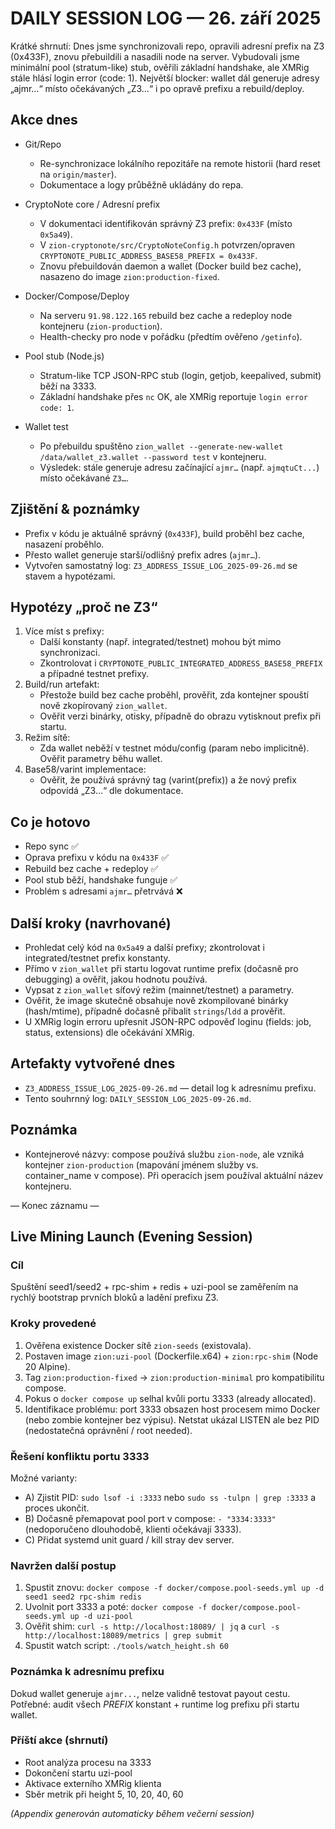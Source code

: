 # DAILY SESSION LOG — 26. září 2025

Krátké shrnutí: Dnes jsme synchronizovali repo, opravili adresní prefix na Z3 (0x433F), znovu přebuildili a nasadili node na server. Vybudovali jsme minimální pool (stratum-like) stub, ověřili základní handshake, ale XMRig stále hlásí login error (code: 1). Největší blocker: wallet dál generuje adresy „ajmr…“ místo očekávaných „Z3…“ i po opravě prefixu a rebuild/deploy.

## Akce dnes

- Git/Repo
  - Re-synchronizace lokálního repozitáře na remote historii (hard reset na `origin/master`).
  - Dokumentace a logy průběžně ukládány do repa.

- CryptoNote core / Adresní prefix
  - V dokumentaci identifikován správný Z3 prefix: `0x433F` (místo `0x5a49`).
  - V `zion-cryptonote/src/CryptoNoteConfig.h` potvrzen/opraven `CRYPTONOTE_PUBLIC_ADDRESS_BASE58_PREFIX = 0x433F`.
  - Znovu přebuildován daemon a wallet (Docker build bez cache), nasazeno do image `zion:production-fixed`.

- Docker/Compose/Deploy
  - Na serveru `91.98.122.165` rebuild bez cache a redeploy node kontejneru (`zion-production`).
  - Health-checky pro node v pořádku (předtím ověřeno `/getinfo`).

- Pool stub (Node.js)
  - Stratum-like TCP JSON-RPC stub (login, getjob, keepalived, submit) běží na 3333.
  - Základní handshake přes `nc` OK, ale XMRig reportuje `login error code: 1`.

- Wallet test
  - Po přebuildu spuštěno `zion_wallet --generate-new-wallet /data/wallet_z3.wallet --password test` v kontejneru.
  - Výsledek: stále generuje adresu začínající `ajmr…` (např. `ajmqtuCt...`) místo očekávané `Z3…`.

## Zjištění & poznámky

- Prefix v kódu je aktuálně správný (`0x433F`), build proběhl bez cache, nasazení proběhlo.
- Přesto wallet generuje starší/odlišný prefix adres (`ajmr…`).
- Vytvořen samostatný log: `Z3_ADDRESS_ISSUE_LOG_2025-09-26.md` se stavem a hypotézami.

## Hypotézy „proč ne Z3“

1. Více míst s prefixy:
   - Další konstanty (např. integrated/testnet) mohou být mimo synchronizaci.
   - Zkontrolovat i `CRYPTONOTE_PUBLIC_INTEGRATED_ADDRESS_BASE58_PREFIX` a případné testnet prefixy.
2. Build/run artefakt:
   - Přestože build bez cache proběhl, prověřit, zda kontejner spouští nově zkopírovaný `zion_wallet`.
   - Ověřit verzi binárky, otisky, případně do obrazu vytisknout prefix při startu.
3. Režim sítě:
   - Zda wallet neběží v testnet módu/config (param nebo implicitně). Ověřit parametry běhu wallet.
4. Base58/varint implementace:
   - Ověřit, že používá správný tag (varint(prefix)) a že nový prefix odpovídá „Z3…“ dle dokumentace.

## Co je hotovo

- Repo sync ✅
- Oprava prefixu v kódu na `0x433F` ✅
- Rebuild bez cache + redeploy ✅
- Pool stub běží, handshake funguje ✅
- Problém s adresami `ajmr…` přetrvává ❌

## Další kroky (navrhované)

- Prohledat celý kód na `0x5a49` a další prefixy; zkontrolovat i integrated/testnet prefix konstanty.
- Přímo v `zion_wallet` při startu logovat runtime prefix (dočasně pro debugging) a ověřit, jakou hodnotu používá.
- Vypsat z `zion_wallet` síťový režim (mainnet/testnet) a parametry.
- Ověřit, že image skutečně obsahuje nově zkompilované binárky (hash/mtime), případně dočasně přibalit `strings`/`ldd` a prověřit.
- U XMRig login erroru upřesnit JSON-RPC odpověď loginu (fields: job, status, extensions) dle očekávání XMRig.

## Artefakty vytvořené dnes

- `Z3_ADDRESS_ISSUE_LOG_2025-09-26.md` — detail log k adresnímu prefixu.
- Tento souhrnný log: `DAILY_SESSION_LOG_2025-09-26.md`.

## Poznámka

- Kontejnerové názvy: compose používá službu `zion-node`, ale vzniká kontejner `zion-production` (mapování jménem služby vs. container_name v compose). Při operacích jsem používal aktuální název kontejneru.

— Konec záznamu —

## Live Mining Launch (Evening Session)

### Cíl
Spuštění seed1/seed2 + rpc-shim + redis + uzi-pool se zaměřením na rychlý bootstrap prvních bloků a ladění prefixu Z3.

### Kroky provedené
1. Ověřena existence Docker sítě `zion-seeds` (existovala).
2. Postaven image `zion:uzi-pool` (Dockerfile.x64) + `zion:rpc-shim` (Node 20 Alpine).
3. Tag `zion:production-fixed` → `zion:production-minimal` pro kompatibilitu compose.
4. Pokus o `docker compose up` selhal kvůli portu 3333 (already allocated).
5. Identifikace problému: port 3333 obsazen host procesem mimo Docker (nebo zombie kontejner bez výpisu). Netstat ukázal LISTEN ale bez PID (nedostatečná oprávnění / root needed).

### Řešení konfliktu portu 3333
Možné varianty:
- A) Zjistit PID: `sudo lsof -i :3333` nebo `sudo ss -tulpn | grep :3333` a proces ukončit.
- B) Dočasně přemapovat pool port v compose: `- "3334:3333"` (nedoporučeno dlouhodobě, klienti očekávají 3333).
- C) Přidat systemd unit guard / kill stray dev server.

### Navržen další postup
1. Spustit znovu: `docker compose -f docker/compose.pool-seeds.yml up -d seed1 seed2 rpc-shim redis`
2. Uvolnit port 3333 a poté: `docker compose -f docker/compose.pool-seeds.yml up -d uzi-pool`
3. Ověřit shim: `curl -s http://localhost:18089/ | jq` a `curl -s http://localhost:18089/metrics | grep submit`
4. Spustit watch script: `./tools/watch_height.sh 60`

### Poznámka k adresnímu prefixu
Dokud wallet generuje `ajmr...`, nelze validně testovat payout cestu. Potřebné: audit všech *PREFIX* konstant + runtime log prefixu při startu wallet.

### Příští akce (shrnutí)
- Root analýza procesu na 3333
- Dokončení startu uzi-pool
- Aktivace externího XMRig klienta
- Sběr metrik při height 5, 10, 20, 40, 60

*(Appendix generován automaticky během večerní session)*
